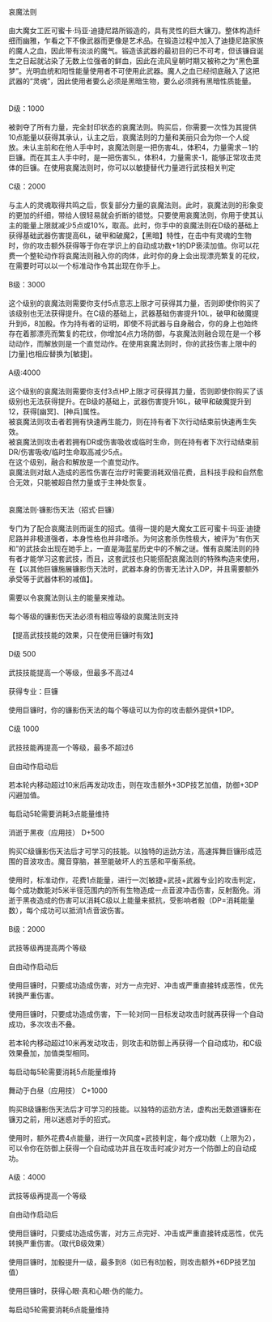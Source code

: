 <title>哀魔法则</title>
<meta name="GENERATOR" content="WinCHM">
<meta http-equiv="Content-Type" content="text/html; charset=gb2312">
<br>哀魔法则
<br>
<br>由大魔女工匠可蜜卡·玛亚·迪捷尼路所锻造的，具有灵性的巨大镰刀。整体构造纤细而幽雅，乍看之下不像武器而更像是艺术品。在锻造过程中加入了迪捷尼路家族的魔人之血，因此带有淡淡的魔气。锻造该武器的最初目的已不可考，但该镰自诞生之日起就沾染了无数上位强者的鲜血，因此在流风皇朝时期又被称之为“黑色噩梦”。光明血统和阳性能量使用者不可使用此武器。魔人之血已经彻底融入了这把武器的“灵魂”，因此使用者要么必须是黑暗生物，要么必须拥有黑暗性质能量。
<br>
<br>
<br>D级：1000
<br>
<br>被剥夺了所有力量，完全封印状态的哀魔法则。购买后，你需要一次性为其提供10点能量以获得其承认，认主之后，哀魔法则的力量和美丽只会为你一个人绽放。未认主前和在他人手中时，哀魔法则是一把伤害4L，体积4，力量需求－1的巨镰。而在其主人手中时，是一把伤害5L，体积4，力量需求-1，能够正常攻击灵体的巨镰。在使用哀魔法则时，你可以以敏捷替代力量进行武技相关判定
<br>
<br>C级：2000
<br>
<br>与主人的灵魂取得共鸣之后，恢复部分力量的哀魔法则。此时，哀魔法则的形象变的更加的纤细，带给人很轻易就会折断的错觉。只要使用哀魔法则，你用于使其认主的能量上限就减少5点或10%，取高。此时，你手中的哀魔法则在D级的基础上获得基础武器伤害提高6L，破甲和破魔2，【黑暗】特性，在击中有灵魂的生物时，你的攻击额外获得等于你在学识上的自动成功数+1的DP亵渎加值。你可以花费一个整轮动作将哀魔法则融入你的肉体，此时你的身上会出现漂亮繁复的花纹，在需要时可以以一个标准动作令其出现在你手上。
<br>
<br>B级：3000 
<br>
<br>这个级别的哀魔法则需要你支付5点意志上限才可获得其力量，否则即使你购买了该级别也无法获得提升。在C级的基础上，武器基础伤害提升10L，破甲和破魔提升到6，8加骰。作为持有者的证明，即使不将武器与自身融合，你的身上也始终存在着那漂亮而繁复的花纹，你增加4点力场防御，与哀魔法则融合现在是一个移动动作，而解放则是一个直觉动作。在使用哀魔法则时，你的武技伤害上限中的[力量]也相应替换为[敏捷]。
<br>
<br>A级:4000 
<br>
<br>这个级别的哀魔法则需要你支付3点HP上限才可获得其力量，否则即使你购买了该级别也无法获得提升。在B级的基础上，武器伤害提升16L，破甲和破魔提升到12，获得[幽冥]、[神兵]属性。
<br>被哀魔法则攻击者若拥有快速再生能力，则在持有者下次行动结束前快速再生失效。
<br>被哀魔法则攻击者若拥有DR或伤害吸收或临时生命，则在持有者下次行动结束前DR/伤害吸收/临时生命取高减少5点。
<br>在这个级别，融合和解放是一个直觉动作。
<br>哀魔法则对敌人造成的恶性伤害在治疗时需要消耗双倍花费，且科技手段和自然愈合无效，只能被超自然力量或于主神处恢复。
<br>
<br>
<br>哀魔法则·镰影伤天法（招式·巨镰）
<br>
<br>专门为了配合哀魔法则而诞生的招式。值得一提的是大魔女工匠可蜜卡·玛亚·迪捷尼路并非极道强者，本身性格也并非嗜杀。为何这套杀伤性极大，被评为“有伤天和”的武技会出现在她手上，一直是海蓝星历史中的不解之谜。惟有哀魔法则的持有者才能学习这套武技，而且，这套武技也只能搭配哀魔法则的特殊构造来使用，在【以其他巨镰施展镰影伤天法时，武器本身的伤害无法计入DP，并且需要额外承受等于武器体积的减值】。
<br>
<br>需要以令哀魔法则认主的能量来推动。
<br>
<br>每个等级的镰影伤天法必须有相应等级的哀魔法则支持
<br>
<br>【提高武技技能的效果，只在使用巨镰时有效】
<br>
<br>D级 500
<br>
<br>武技技能提高一个等级，但最多不高过4
<br>
<br>获得专业：巨镰
<br>
<br>使用巨镰时，你的镰影伤天法的每个等级可以为你的攻击额外提供+1DP。
<br>
<br>C级 1000
<br>
<br>武技技能再提高一个等级，最多不超过6 
<br>
<br>自由动作启动后 
<br>
<br>若本轮内移动超过10米后再发动攻击，则在攻击额外+3DP技艺加值，防御+3DP闪避加值。
<br>
<br>每启动5轮需要消耗3点能量维持
<br>
<br>消逝于黑夜（应用技） D+500
<br>
<br>购买C级镰影伤天法后才可学习的技能。以独特的运劲方法，高速挥舞巨镰形成范围的音波攻击。魔音穿脑，甚至能破坏人的五感和平衡系统。
<br>
<br>使用时，标准动作，花费1点能量，进行一次[敏捷+武技+武器专业]的攻击判定，每个成功数能对5米半径范围内的所有生物造成一点音波冲击伤害，反射豁免。消逝于黑夜造成的伤害可以消耗C级以上能量来抵抗，受影响者骰（DP=消耗能量数），每个成功可以抵消1点音波伤害。
<br>
<br>B级：2000 
<br>
<br>武技等级再提高两个等级 
<br>
<br>自由动作启动后 
<br>
<br>使用巨镰时，只要成功造成伤害，对方一点完好、冲击或严重直接转成恶性，优先转换严重伤害。
<br>
<br>使用巨镰时，只要成功造成伤害，下一轮对同一目标发动攻击时就再获得一个自动成功，多次攻击不叠。
<br>
<br>若本轮内移动超过10米再发动攻击，则攻击和防御上再获得一个自动成功，和C级效果叠加，加值类型相同。
<br>
<br>每启动每5轮需要消耗5点能量维持
<br>
<br>舞动于白昼（应用技） C+1000 
<br>
<br>购买B级镰影伤天法后才可学习的技能。以独特的运劲方法，虚构出无数道镰影在镰刃之前，用以迷惑对手的招式。
<br>
<br>使用时，额外花费4点能量，进行一次风度+武技判定，每个成功数（上限为2），可以令你在防御上获得一个自动成功并且在攻击时减少对方一个防御上的自动成功。
<br>
<br>A级：4000 
<br>
<br>武技等级再提高一个等级
<br>
<br>自由动作启动后 
<br>
<br>使用巨镰时，只要成功造成伤害，对方三点完好、冲击或严重直接转成恶性，优先转换严重伤害。（取代B级效果）
<br>
<br>使用巨镰时，加骰提升一级，最多到8（如已有8加骰，则攻击额外+6DP技艺加值）
<br>
<br>使用巨镰时，获得心眼·真和心眼·伪的能力。
<br>
<br>每启动5轮需要消耗6点能量维持
<br>